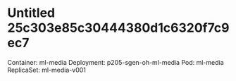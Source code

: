 # Untitled 25c303e85c30444380d1c6320f7c9ec7

Container: ml-media Deployment: p205-sgen-oh-ml-media Pod: ml-media ReplicaSet: ml-media-v001

